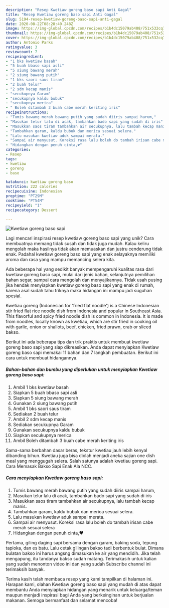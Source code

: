 ```yaml
---
description: "Resep Kwetiaw goreng baso sapi Anti Gagal"
title: "Resep Kwetiaw goreng baso sapi Anti Gagal"
slug: 5194-resep-kwetiaw-goreng-baso-sapi-anti-gagal
date: 2020-08-22T08:28:40.248Z
image: https://img-global.cpcdn.com/recipes/b1b4dc15079ab408/751x532cq70/kwetiaw-goreng-baso-sapi-foto-resep-utama.jpg
thumbnail: https://img-global.cpcdn.com/recipes/b1b4dc15079ab408/751x532cq70/kwetiaw-goreng-baso-sapi-foto-resep-utama.jpg
cover: https://img-global.cpcdn.com/recipes/b1b4dc15079ab408/751x532cq70/kwetiaw-goreng-baso-sapi-foto-resep-utama.jpg
author: Antonio Parks
ratingvalue: 3
reviewcount: 7
recipeingredient:
- "1 bks kwetiaw basah"
- "5 buah bbaso sapi asli"
- "5 siung bawang merah"
- "2 siung bawang putih"
- "1 bks saori saus tiram"
- "2 buah telur"
- "2 sdm kecap manis"
- "secukupnya Garam"
- "secukupnya kaldu bubuk"
- "secukupnya merica"
- " Boleh ditambah 3 buah cabe merah keriting iris"
recipeinstructions:
- "Tumis bawang merah bawang putih yang sudah diiris sampai harum,"
- "Masukan telur lalu di acak, tambahkan bado sapi yang sudah di iris"
- "Masukkan saos tiram tambahkan air secukupnya, lalu tambah kecap manis."
- "Tambahkan garam, kaldu bubuk dan merica sesuai selera."
- "Lalu masukan kwetiaw aduk sampai merata."
- "Sampai air menyusut. Koreksi rasa lalu boleh do tambah irisan cabe merah sesuai selera"
- "Hidangkan dengan penuh cinta,❤"
categories:
- Resep
tags:
- kwetiaw
- goreng
- baso

katakunci: kwetiaw goreng baso 
nutrition: 222 calories
recipecuisine: Indonesian
preptime: "PT29M"
cooktime: "PT54M"
recipeyield: "1"
recipecategory: Dessert

---
```



![Kwetiaw goreng baso sapi](https://img-global.cpcdn.com/recipes/b1b4dc15079ab408/751x532cq70/kwetiaw-goreng-baso-sapi-foto-resep-utama.jpg)

Lagi mencari inspirasi resep kwetiaw goreng baso sapi yang unik? Cara membuatnya memang tidak susah dan tidak juga mudah. Kalau keliru mengolah maka hasilnya tidak akan memuaskan dan justru cenderung tidak enak. Padahal kwetiaw goreng baso sapi yang enak selayaknya memiliki aroma dan rasa yang mampu memancing selera kita.

Ada beberapa hal yang sedikit banyak mempengaruhi kualitas rasa dari kwetiaw goreng baso sapi, mulai dari jenis bahan, selanjutnya pemilihan bahan segar, sampai cara mengolah dan menyajikannya. Tidak usah pusing jika hendak menyiapkan kwetiaw goreng baso sapi yang enak di rumah, karena asal sudah tahu triknya maka hidangan ini mampu jadi suguhan spesial.

Kwetiau goreng (Indonesian for &#39;fried flat noodle&#39;) is a Chinese Indonesian stir fried flat rice noodle dish from Indonesia and popular in Southeast Asia. This flavorful and spicy fried noodle dish is common in Indonesia. It is made from noodles, locally known as kwetiau, which are stir fried in cooking oil with garlic, onion or shallots, beef, chicken, fried prawn, crab or sliced bakso.


Berikut ini ada beberapa tips dan trik praktis untuk membuat kwetiaw goreng baso sapi yang siap dikreasikan. Anda dapat menyiapkan Kwetiaw goreng baso sapi memakai 11 bahan dan 7 langkah pembuatan. Berikut ini cara untuk membuat hidangannya.

<!--inarticleads1-->

##### Bahan-bahan dan bumbu yang diperlukan untuk menyiapkan Kwetiaw goreng baso sapi:

1. Ambil 1 bks kwetiaw basah
1. Siapkan 5 buah bbaso sapi asli
1. Siapkan 5 siung bawang merah
1. Gunakan 2 siung bawang putih
1. Ambil 1 bks saori saus tiram
1. Sediakan 2 buah telur
1. Ambil 2 sdm kecap manis
1. Sediakan secukupnya Garam
1. Gunakan secukupnya kaldu bubuk
1. Siapkan secukupnya merica
1. Ambil  Boleh ditambah 3 buah cabe merah keriting iris


Sama-sama berbahan dasar beras, tekstur kwetiau jauh lebih kenyal dibanding bihun. Kwetiau juga bisa diolah menjadi aneka sajian one dish meal yang menggugah selera. Salah satunya adalah kwetiau goreng sapi. Cara Memasak Bakso Sapi Enak Ala NCC. 

<!--inarticleads2-->

##### Cara menyiapkan Kwetiaw goreng baso sapi:

1. Tumis bawang merah bawang putih yang sudah diiris sampai harum,
1. Masukan telur lalu di acak, tambahkan bado sapi yang sudah di iris
1. Masukkan saos tiram tambahkan air secukupnya, lalu tambah kecap manis.
1. Tambahkan garam, kaldu bubuk dan merica sesuai selera.
1. Lalu masukan kwetiaw aduk sampai merata.
1. Sampai air menyusut. Koreksi rasa lalu boleh do tambah irisan cabe merah sesuai selera
1. Hidangkan dengan penuh cinta,❤


Pertama, giling daging sapi bersama dengan garam, baking soda, tepung tapioka, dan es batu. Lalu cetak gilingan bakso tadi berbentuk bulat. Dimana bulatan bakso ini harus angsng dimasukan ke air yang mendidih. Jika telah mengapung, itu tandanya bakso sudah matang. Terimakasih untuk kalian yang sudah menonton video ini dan yang sudah Subscribe channel ini terimaksih banyak. 

Terima kasih telah membaca resep yang kami tampilkan di halaman ini. Harapan kami, olahan Kwetiaw goreng baso sapi yang mudah di atas dapat membantu Anda menyiapkan hidangan yang menarik untuk keluarga/teman maupun menjadi inspirasi bagi Anda yang berkeinginan untuk berjualan makanan. Semoga bermanfaat dan selamat mencoba!
